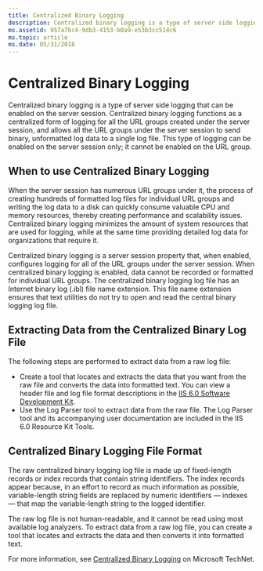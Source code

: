 ```yaml
---
title: Centralized Binary Logging
description: Centralized binary logging is a type of server side logging that can be enabled on the server session.
ms.assetid: 957a7bc4-9db3-4153-b0a9-e53b3cc514c6
ms.topic: article
ms.date: 05/31/2018
---
```


# Centralized Binary Logging

Centralized binary logging is a type of server side logging that can be enabled on the server session. Centralized binary logging functions as a centralized form of logging for all the URL groups created under the server session, and allows all the URL groups under the server session to send binary, unformatted log data to a single log file. This type of logging can be enabled on the server session only; it cannot be enabled on the URL group.

## When to use Centralized Binary Logging

When the server session has numerous URL groups under it, the process of creating hundreds of formatted log files for individual URL groups and writing the log data to a disk can quickly consume valuable CPU and memory resources, thereby creating performance and scalability issues. Centralized binary logging minimizes the amount of system resources that are used for logging, while at the same time providing detailed log data for organizations that require it.

Centralized binary logging is a server session property that, when enabled, configures logging for all of the URL groups under the server session. When centralized binary logging is enabled, data cannot be recorded or formatted for individual URL groups. The centralized binary logging log file has an Internet binary log (.ibl) file name extension. This file name extension ensures that text utilities do not try to open and read the central binary logging log file.

## Extracting Data from the Centralized Binary Log File

The following steps are performed to extract data from a raw log file:

-   Create a tool that locates and extracts the data that you want from the raw file and converts the data into formatted text. You can view a header file and log file format descriptions in the [IIS 6.0 Software Development Kit](/previous-versions/iis/6.0-sdk/ms525568(v=vs.90)).
-   Use the Log Parser tool to extract data from the raw file. The Log Parser tool and its accompanying user documentation are included in the IIS 6.0 Resource Kit Tools.

## Centralized Binary Logging File Format

The raw centralized binary logging log file is made up of fixed-length records or index records that contain string identifiers. The index records appear because, in an effort to record as much information as possible, variable-length string fields are replaced by numeric identifiers — indexes — that map the variable-length string to the logged identifier.

The raw log file is not human-readable, and it cannot be read using most available log analyzers. To extract data from a raw log file, you can create a tool that locates and extracts the data and then converts it into formatted text.

For more information, see [Centralized Binary Logging](/previous-versions/windows/it-pro/windows-server-2003/cc758733(v=ws.10)) on Microsoft TechNet.

 

 
